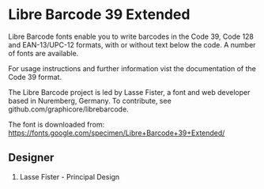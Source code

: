 # Libre Barcode 39 Extended

Libre Barcode fonts enable you to write barcodes in the Code 39, Code 128 and
EAN-13/UPC-12 formats, with or without text below the code. A number of fonts
are available.

For usage instructions and further information vist the documentation of the
Code 39 format.

The Libre Barcode project is led by Lasse Fister, a font and web developer based
in Nuremberg, Germany. To contribute, see github.com/graphicore/librebarcode.

The font is downloaded from:
https://fonts.google.com/specimen/Libre+Barcode+39+Extended/




## Designer
1. Lasse Fister - Principal Design
